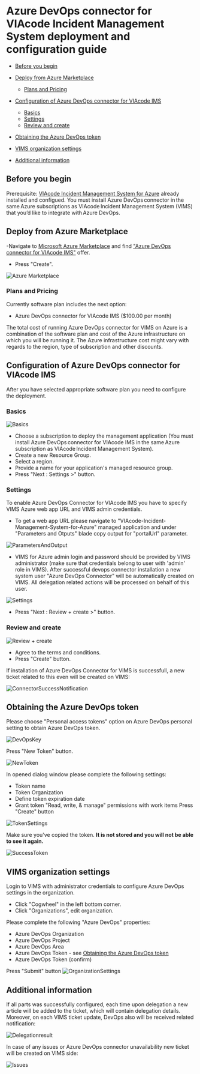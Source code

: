 # Azure DevOps connector for VIAcode Incident Management System deployment and configuration guide
<!-- TOC -->
- [Before you begin](#before-you-begin)
- [Deploy from Azure Marketplace](#deploy-from-azure-marketplace)
  - [Plans and Pricing](#plans-and-pricing)

- [Configuration of Azure DevOps connector for VIAcode IMS](#configuration-of-azure-devops-connector-for-viacode-ims)
  - [Basics](#basics)
  - [Settings](#settings)
  - [Review and create](#review-and-create)

- [Obtaining the Azure DevOps token](#obtaining-the-azure-devops-token)

- [VIMS organization settings](#vims-organization-settings)

- [Additional information](#additional-information)

<!-- TOC END -->

## Before you begin
Prerequisite: [VIAcode Incident Management System for Azure](https://azuremarketplace.microsoft.com/en-us/marketplace/apps/viacode_consulting-1089577.viacode-itsm-z?tab=Overview) already installed and configued.
You must install Azure DevOps connector in the same Azure subscriptions as VIAcode Incident Management System (VIMS) that you’d like to integrate with Azure DevOps.

## Deploy from Azure Marketplace

-Navigate to [Microsoft Azure Marketplace](https://azuremarketplace.microsoft.com/) and find ["Azure DevOps connector for VIAcode IMS"](https://azuremarketplace.microsoft.com/en-us/marketplace/apps/viacode_consulting-1089577.vims-azuredevops-preview?tab=Overview&flightCodes=073c61f2-6359-4b50-9e49-76f04063d00c) offer.
- Press "Create".

![Azure Marketplace](./media/devOpsConnector/marketOffer.png)

### Plans and Pricing

Currently software plan includes the next option:

- Azure DevOps connector for VIAcode IMS ($100.00 per month)

The total cost of running Azure DevOps connector for VIMS on Azure is a combination of the software plan and cost of the Azure infrastructure on which you will be running it. The Azure infrastructure cost might vary with regards to the region, type of subscription and other discounts.

## Configuration of Azure DevOps connector for VIAcode IMS

After you have selected appropriate software plan you need to configure the deployment.

### Basics

![Basics](./media/devOpsConnector/basics.png)

- Choose a subscription to deploy the management application (You must install Azure DevOps connector for VIAcode IMS in the same Azure subscription as VIAcode Incident Management System).
- Create a new Resource Group.
- Select a region.
- Provide a name for your application's managed resource group.
- Press "Next : Settings >" button.

### Settings

To enable Azure DevOps Connector for VIAcode IMS you have to specify VIMS Azure web app URL and VIMS admin credentials.

- To get a web app URL please navigate to "VIAcode-Incident-Management-System-for-Azure" managed application and under "Parameters and Otputs" blade copy output for "portalUrl" parameter.

![ParametersAndOutput](./media/devOpsConnector/paramOutput.png)

- VIMS for Azure admin login and password should be provided by VIMS administrator (make sure that credentials belong to user with 'admin' role in VIMS).
After successful devops connector installation a new system user "Azure DevOps Connector" will be automatically created on VIMS. All delegation related actions will be processed on behalf of this user.

![Settings](./media/devOpsConnector/settings.png)

- Press "Next : Review + create >" button.

### Review and create

![Review + create](./media/devOpsConnector/reviewCreate.png)

- Agree to the terms and conditions.
- Press "Create" button.

If installation of Azure DevOps Connector for VIMS is successfull, a new ticket related to this even will be created on VIMS:

![ConnectorSuccessNotification](./media/devOpsConnector/connectorSuccessNotification.png)

## Obtaining the Azure DevOps token

Please choose "Personal access tokens" option on Azure DevOps personal setting to obtain Azure DevOps token.

![DevOpsKey](./media/devOpsConnector/devOpsKey.png)

Press "New Token" button.

![NewToken](./media/devOpsConnector/newToken.png)

In opened dialog window please complete the following settings:

- Token name
- Token Organization
- Define token expiration date
- Grant token "Read, write, & manage" permissions with work items
Press "Create" button

![TokenSettings](./media/devOpsConnector/tokenSettings.png)

Make sure you've copied the token. **It is not stored and you will not be able to see it again.**

![SuccessToken](./media/devOpsConnector/successToken.png)

## VIMS organization settings

Login to VIMS with administrator credentials to configure Azure DevOps settings in the organization. 

- Click "Cogwheel" in the left bottom corner.
- Click "Organizations", edit organization.

Please complete the following "Azure DevOps" properties:

- Azure DevOps Organization
- Azure DevOps Project
- Azure DevOps Area
- Azure DevOps Token - see [Obtaining the Azure DevOps token](#obtaining-the-azure-devops-token)
- Azure DevOps Token (confirm)

Press "Submit" button
![OrganizationSettings](./media/devOpsConnector/organizationSettings.png)

## Additional information

If all parts was successfully configured, each time upon delegation a new article will be added to the ticket, which will contain delegation details. Moreover, on each VIMS ticket update, DevOps also will be received related notification:

![Delegationresult](./media/devOpsConnector/delegationResult.png)

In case of any issues or Azure DevOps connector unavailability new ticket will be created on VIMS side:

![Issues](./media/devOpsConnector/issues.png)
